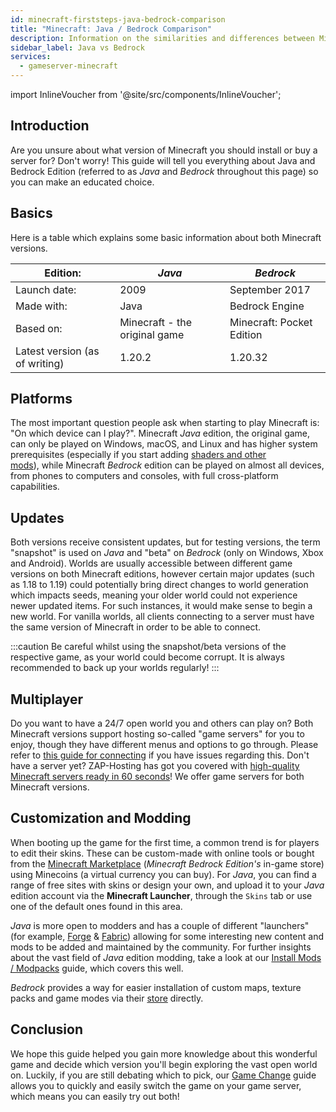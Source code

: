 ```yaml
---
id: minecraft-firststeps-java-bedrock-comparison
title: "Minecraft: Java / Bedrock Comparison"
description: Information on the similarities and differences between Minecraft Java and Bedrock edition game versions - ZAP-Hosting.com documentation
sidebar_label: Java vs Bedrock
services:
  - gameserver-minecraft
---
```


import InlineVoucher from '@site/src/components/InlineVoucher';

## Introduction

Are you unsure about what version of Minecraft you should install or buy a server for? Don't worry! This guide will tell you everything about Java and Bedrock Edition (referred to as *Java* and *Bedrock* throughout this page) so you can make an educated choice.

<InlineVoucher />

## Basics

Here is a table which explains some basic information about both Minecraft versions.

| Edition:                       | *Java*                        | *Bedrock*                 |
| ------------------------------ | ----------------------------- | ------------------------- |
| Launch date:                   | 2009                          | September 2017            |
| Made with:                     | Java                          | Bedrock Engine            |
| Based on:                      | Minecraft - the original game | Minecraft: Pocket Edition |
| Latest version (as of writing) | 1.20.2                        | 1.20.32                   |

## Platforms

The most important question people ask when starting to play Minecraft is: "On which device can I play?". Minecraft *Java* edition, the original game, can only be played on Windows, macOS, and Linux and has higher system prerequisites (especially if you start adding [shaders and other mods](#customization-and-modding)), while Minecraft *Bedrock* edition can be played on almost all devices, from phones to computers and consoles, with full cross-platform capabilities.

## Updates

Both versions receive consistent updates, but for testing versions, the term "snapshot" is used on *Java* and "beta" on *Bedrock* (only on Windows, Xbox and Android). Worlds are usually accessible between different game versions on both Minecraft editions, however certain major updates (such as 1.18 to 1.19) could potentially bring direct changes to world generation which impacts seeds, meaning your older world could not experience newer updated items. For such instances, it would make sense to begin a new world. For vanilla worlds, all clients connecting to a server must have the same version of Minecraft in order to be able to connect.

:::caution 
Be careful whilst using the snapshot/beta versions of the respective game, as your world could become corrupt. It is always recommended to back up your worlds regularly!
:::

## Multiplayer

Do you want to have a 24/7 open world you and others can play on? Both Minecraft versions support hosting so-called "game servers" for you to enjoy, though they have different menus and options to go through. Please refer to [this guide for connecting](minecraft-firststeps-connect.md) if you have issues regarding this. Don't have a server yet? ZAP-Hosting has got you covered with [high-quality Minecraft servers ready in 60 seconds](https://zap-hosting.com/en/minecraft-server-hosting/)! We offer game servers for both Minecraft versions.

## Customization and Modding

When booting up the game for the first time, a common trend is for players to edit their skins. These can be custom-made with online tools or bought from the [Minecraft Marketplace](https://www.minecraft.net/en-us/marketplace) (*Minecraft Bedrock Edition's* in-game store) using Minecoins (a virtual currency you can buy). For *Java*, you can find a range of free sites with skins or design your own, and upload it to your *Java* edition account via the **Minecraft Launcher**, through the `Skins` tab or use one of the default ones found in this area.

*Java* is more open to modders and has a couple of different "launchers" (for example, [Forge](https://files.minecraftforge.net/net/minecraftforge/forge/) & [Fabric](https://fabricmc.net/use/installer/)) allowing for some interesting new content and mods to be added and maintained by the community. For further insights about the vast field of *Java* edition modding, take a look at our [Install Mods / Modpacks](minecraft-forge-fabric-add-mods-modpacks.md) guide, which covers this well.

*Bedrock* provides a way for easier installation of custom maps, texture packs and game modes via their [store](https://www.minecraft.net/en-us/catalog) directly.

## Conclusion

We hope this guide helped you gain more knowledge about this wonderful game and decide which version you'll begin exploring the vast open world on. Luckily, if you are still debating which to pick, our [Game Change](gameserver-gameswitch.md) guide allows you to quickly and easily switch the game on your game server, which means you can easily try out both!

<InlineVoucher />
